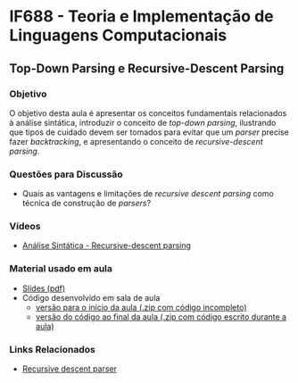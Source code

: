 # IF688 - Teoria e Implementação de Linguagens Computacionais

## Top-Down Parsing e Recursive-Descent Parsing

### Objetivo

O objetivo desta aula é apresentar os conceitos fundamentais relacionados à análise sintática, introduzir o conceito de *top-down parsing*, ilustrando que tipos de cuidado devem ser tomados para evitar que um _parser_ precise fazer _backtracking_, e apresentando o conceito de _recursive-descent parsing_.

### Questões para Discussão

- Quais as vantagens e limitações de _recursive descent parsing_ como técnica de construção de _parsers_?

### Vídeos

- [Análise Sintática - Recursive-descent parsing](https://www.youtube.com/watch?v=7B39_U6ZL4)

### Material usado em aula

- [Slides (pdf)](https://drive.google.com/file/d/1kl31m3eYJOFruHxga253PqdkdWRAwmN5/view)
- Código desenvolvido em sala de aula
  - [versão para o início da aula (.zip com código incompleto)](https://drive.google.com/file/d/1JPpfyt31qfbaNtlbSW-GGz4FU2WWMuH8/view?usp=drive_web&authuser=0)
  - [versão do código ao final da aula (.zip com código escrito durante a aula)](https://drive.google.com/file/u/0/d/1D3WM7y-q3Q8AJQxoFk699XPDmW61CDXS/view?usp=drive_web)

### Links Relacionados

- [Recursive descent parser](https://en.wikipedia.org/wiki/Recursive_descent_parser)